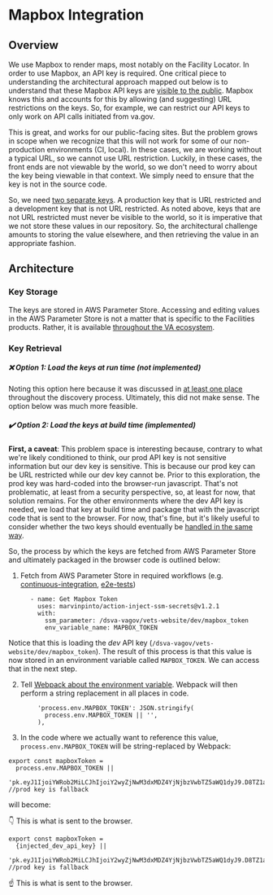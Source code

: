 # Mapbox Integration
## Overview
We use Mapbox to render maps, most notably on the Facility Locator. In order to use Mapbox, an API key is required. One critical piece to understanding the architectural approach mapped out below is to understand that these Mapbox API keys are [visible to the public](https://github.com/department-of-veterans-affairs/va.gov-team-sensitive/issues/462#issue-1205626603). Mapbox knows this and accounts for this by allowing (and suggesting) URL restrictions on the keys. So, for example, we can restrict our API keys to only work on API calls initiated from va.gov.

This is great, and works for our public-facing sites. But the problem grows in scope when we recognize that this will not work for some of our non-production environments (CI, local). In these cases, we are working without a typical URL, so we cannot use URL restriction. Luckily, in these cases, the front ends are not viewable by the world, so we don't need to worry about the key being viewable in that context. We simply need to ensure that the key is not in the source code.

So, we need [two separate keys](https://github.com/department-of-veterans-affairs/va.gov-team-sensitive/issues/457#issuecomment-1513272716). A production key that is URL restricted and a development key that is not URL restricted. As noted above, keys that are not URL restricted must never be visible to the world, so it is imperative that we not store these values in our repository. So, the architectural challenge amounts to storing the value elsewhere, and then retrieving the value in an appropriate fashion.

## Architecture
### Key Storage
The keys are stored in AWS Parameter Store. Accessing and editing values in the AWS Parameter Store is not a matter that is specific to the Facilities products. Rather, it is available [throughout the VA ecosystem](https://vfs.atlassian.net/wiki/spaces/pilot/pages/1474595172/Store+a+secret+in+Parameter+Store).

### Key Retrieval
##### ❌ Option 1: Load the keys at run time (not implemented)
Noting this option here because it was discussed in [at least one place](https://vfs.atlassian.net/wiki/spaces/FTT/pages/2139783260/MapboxToken+Conversion+Guide+Proposal+draft) throughout the discovery process. Ultimately, this did not make sense. The option below was much more feasible.

##### ✔️ Option 2: Load the keys at build time (implemented)
**First, a caveat**: This problem space is interesting because, contrary to what we're likely conditioned to think, our prod API key is not sensitive information but our dev key is sensitive. This is because our prod key can be URL restricted while our dev key cannot be. Prior to this exploration, the prod key was hard-coded into the browser-run javascript. That's not problematic, at least from a security perspective, so, at least for now, that solution remains. For the other environments where the dev API key is needed, we load that key at build time and package that with the javascript code that is sent to the browser. For now, that's fine, but it's likely useful to consider whether the two keys should eventually be [handled in the same way](https://github.com/department-of-veterans-affairs/va.gov-cms/issues/13336).

So, the process by which the keys are fetched from AWS Parameter Store and ultimately packaged in the browser code is outlined below:
1. Fetch from AWS Parameter Store in required workflows (e.g. [continuous-integration](https://github.com/department-of-veterans-affairs/vets-website/blob/8de1ed2fa5b6a462323c2c482e6e2115ac666556/.github/workflows/continuous-integration.yml#L61), [e2e-tests](https://github.com/department-of-veterans-affairs/vets-website/blob/8de1ed2fa5b6a462323c2c482e6e2115ac666556/.github/workflows/e2e-tests.yml#L104))
```
      - name: Get Mapbox Token
        uses: marvinpinto/action-inject-ssm-secrets@v1.2.1
        with:
          ssm_parameter: /dsva-vagov/vets-website/dev/mapbox_token
          env_variable_name: MAPBOX_TOKEN
```
Notice that this is loading the _dev_ API key (`/dsva-vagov/vets-website/dev/mapbox_token`). The result of this process is that this value is now stored in an environment variable called `MAPBOX_TOKEN`. We can access that in the next step.

2. Tell [Webpack about the environment variable](https://github.com/department-of-veterans-affairs/vets-website/blob/8de1ed2fa5b6a462323c2c482e6e2115ac666556/config/webpack.config.js#L416). Webpack will then perform a string replacement in all places in code.
```
        'process.env.MAPBOX_TOKEN': JSON.stringify(
          process.env.MAPBOX_TOKEN || '',
        ),
```
3. In the code where we actually want to reference this value, `process.env.MAPBOX_TOKEN` will be string-replaced by Webpack:
```
export const mapboxToken =
  process.env.MAPBOX_TOKEN ||
  'pk.eyJ1IjoiYWRob2MiLCJhIjoiY2wyZjNwM3dxMDZ4YjNjbzVwbTZ5aWQ1dyJ9.D8TZ1a4WobqcdYLWntXV_w'; //prod key is fallback
```
will become:

👇 This is what is sent to the browser.
```
export const mapboxToken =
  {injected_dev_api_key} ||
  'pk.eyJ1IjoiYWRob2MiLCJhIjoiY2wyZjNwM3dxMDZ4YjNjbzVwbTZ5aWQ1dyJ9.D8TZ1a4WobqcdYLWntXV_w'; //prod key is fallback
```
☝️ This is what is sent to the browser.
